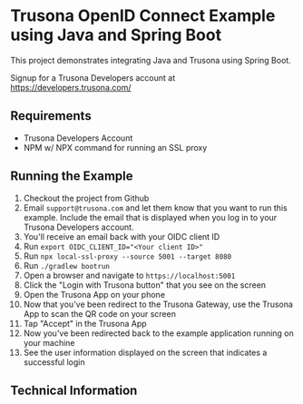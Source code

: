 # Trusona OpenID Connect Example using Java and Spring Boot

This project demonstrates integrating Java and Trusona using Spring Boot.

Signup for a Trusona Developers account at https://developers.trusona.com/

## Requirements

* Trusona Developers Account
* NPM w/ NPX command for running an SSL proxy

## Running the Example

1. Checkout the project from Github
1. Email `support@trusona.com` and let them know that you want to run this example. Include the email that is displayed when you log in to your Trusona Developers account.
1. You'll receive an email back with your OIDC client ID
1. Run `export OIDC_CLIENT_ID="<Your client ID>"`
1. Run `npx local-ssl-proxy --source 5001 --target 8080`
1. Run `./gradlew bootrun`
1. Open a browser and navigate to `https://localhost:5001`
1. Click the "Login with Trusona button" that you see on the screen
1. Open the Trusona App on your phone
1. Now that you've been redirect to the Trusona Gateway, use the Trusona App to scan the QR code on your screen
1. Tap "Accept" in the Trusona App
1. Now you've been redirected back to the example application running on your machine
1. See the user information displayed on the screen that indicates a successful login

## Technical Information


